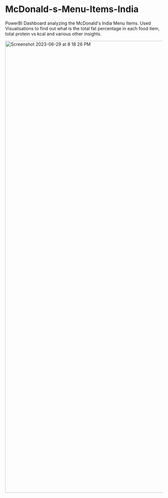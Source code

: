 # McDonald-s-Menu-Items-India
PowerBI Dashboard analyzing the McDonald's India Menu Items.
Used Visualisations to find out what is the total fat percentage in each food item, total protein vs kcal and various other insights.

<img width="1440" alt="Screenshot 2023-06-29 at 8 18 26 PM" src="https://github.com/AviroopPaul/McDonald-s-Menu-Items-India/assets/72408663/28ca9ff8-f5f8-4dd9-bd72-645b292d689c">

